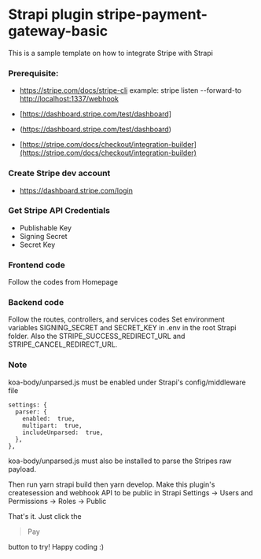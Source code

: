
# Strapi plugin stripe-payment-gateway-basic

This is a sample template on how to integrate Stripe with Strapi

### Prerequisite:

 - https://stripe.com/docs/stripe-cli example: stripe listen
   --forward-to [http://localhost:1337/webhook](http://localhost:1337/webhook)
 
 - [https://dashboard.stripe.com/test/dashboard]
 - (https://dashboard.stripe.com/test/dashboard)
  

 -  [https://stripe.com/docs/checkout/integration-builder](https://stripe.com/docs/checkout/integration-builder)

### Create Stripe dev account 

 - https://dashboard.stripe.com/login

### Get Stripe API Credentials

 - Publishable Key
 - Signing Secret 
 - Secret Key

### Frontend code
Follow the codes from Homepage

### Backend code
Follow the routes, controllers, and services codes
Set environment variables SIGNING_SECRET and SECRET_KEY in .env in the root Strapi folder.
Also the STRIPE_SUCCESS_REDIRECT_URL and STRIPE_CANCEL_REDIRECT_URL.

### Note
koa-body/unparsed.js must be enabled under Strapi's config/middleware file

    settings: {
      parser: {
        enabled:  true,
        multipart:  true,
        includeUnparsed:  true,
      },
    },

koa-body/unparsed.js must also be installed to parse the Stripes raw  payload.

Then run yarn strapi build then yarn develop.
Make this plugin's createsession and webhook API to be public in Strapi Settings -> Users and Permissions -> Roles -> Public

That's it. Just click the 

> Pay

 button to try! Happy coding :)
